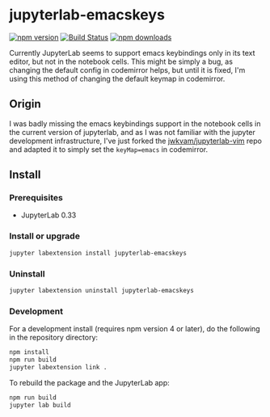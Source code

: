 # jupyterlab-emacskeys

[![npm version](https://badge.fury.io/js/jupyterlab-emacskeys.svg)](https://www.npmjs.com/package/jupyterlab-emacskeys)
[![Build Status](https://travis-ci.org/kpe/jupyterlab-emacskeys.svg?branch=master)](https://travis-ci.org/kpe/jupyterlab-emacskeys.svg?branch=master)
[![npm downloads](https://img.shields.io/npm/dw/jupyterlab-emacskeys.svg)](https://www.npmjs.com/package/jupyterlab-emacskeys)

Currently JupyterLab seems to support emacs keybindings only in its text editor,
but not in the notebook cells. This might be simply a bug, as changing the
default config in codemirror helps, but until it is fixed, I'm using this
method of changing the default keymap in codemirror.

## Origin

I was badly missing the emacs keybindings support in the notebook cells
in the current version of jupyterlab, and as I was not familiar with
the jupyter development infrastructure, I've just forked the [jwkvam/jupyterlab-vim](https://github.com/jwkvam/jupyterlab-vim) repo and adapted it to simply set the `keyMap=emacs` in codemirror.



## Install
### Prerequisites

* JupyterLab 0.33

### Install or upgrade

```bash
jupyter labextension install jupyterlab-emacskeys
```

### Uninstall

```bash
jupyter labextension uninstall jupyterlab-emacskeys
```

### Development

For a development install (requires npm version 4 or later), do the following in the repository directory:

```bash
npm install
npm run build
jupyter labextension link .
```

To rebuild the package and the JupyterLab app:

```bash
npm run build
jupyter lab build
```
